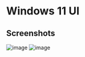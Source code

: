 # Windows 11 UI

## Screenshots
![image](https://user-images.githubusercontent.com/64855541/147368857-113ca0d8-4a49-4b15-b607-0ae3e3819b90.png)
![image](https://user-images.githubusercontent.com/64855541/147368869-090d3db8-305c-4a07-bd01-85daa3c32ebc.png)


